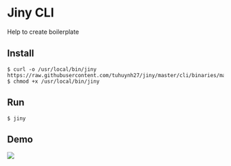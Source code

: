 # Jiny CLI

Help to create boilerplate

## Install

```
$ curl -o /usr/local/bin/jiny https://raw.githubusercontent.com/tuhuynh27/jiny/master/cli/binaries/macos/jinycli
$ chmod +x /usr/local/bin/jiny
```

## Run

```
$ jiny
```

## Demo

![](https://user-images.githubusercontent.com/13906546/100203157-d1d2f380-2f34-11eb-9c69-7a10c41a9f9b.png)